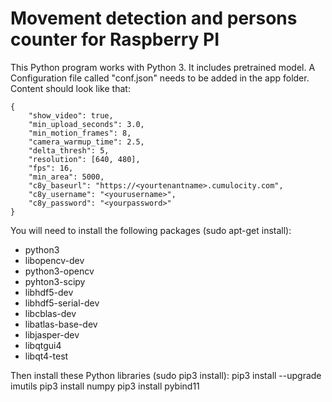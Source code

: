 # Movement detection and persons counter for Raspberry PI

This Python program works with Python 3.
It includes pretrained model.
A Configuration file called "conf.json" needs to be added in the app folder.
Content should look like that:
```
{
	"show_video": true,
	"min_upload_seconds": 3.0,
	"min_motion_frames": 8,
	"camera_warmup_time": 2.5,
	"delta_thresh": 5,
	"resolution": [640, 480],
	"fps": 16,
	"min_area": 5000,
	"c8y_baseurl": "https://<yourtenantname>.cumulocity.com",
	"c8y_username": "<yourusername>",
	"c8y_password": "<yourpassword>"
}
```
You will need to install the following packages (sudo apt-get install):
- python3
- libopencv-dev
- python3-opencv
- pyhton3-scipy
- libhdf5-dev
- libhdf5-serial-dev
- libcblas-dev
- libatlas-base-dev
- libjasper-dev
- libqtgui4
- libqt4-test

Then install these Python libraries (sudo pip3 install):
pip3 install --upgrade imutils
pip3 install numpy
pip3 install pybind11
